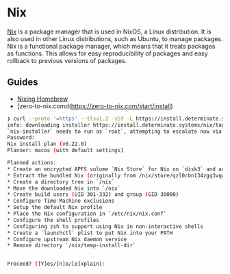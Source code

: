 # Nix

[Nix](https://nixos.org/nix/) is a package manager that is used in NixOS, a Linux distribution. It is also used in other Linux distributions, such as Ubuntu, to manage packages. Nix is a functional package manager, which means that it treats packages as functions. This allows for easy reproducibility of packages and easy rollback to previous versions of packages.

## Guides

- [Nixing Homebrew](https://dev.to/synecdokey/nix-on-macos-2oj3)
- [zero-to-nix.comd(https://zero-to-nix.com/start/install)

```bash
❯ curl --proto '=https' --tlsv1.2 -sSf -L https://install.determinate.systems/nix | sh -s -- install
info: downloading installer https://install.determinate.systems/nix/tag/v0.22.0/nix-installer-aarch64-darwin
`nix-installer` needs to run as `root`, attempting to escalate now via `sudo`...
Password:
Nix install plan (v0.22.0)
Planner: macos (with default settings)

Planned actions:
* Create an encrypted APFS volume `Nix Store` for Nix on `disk3` and add it to `/etc/fstab` mounting on `/nix`
* Extract the bundled Nix (originally from /nix/store/qzl0cbn134zgq3vqwzdzvs9sx8ncsva9-nix-binary-tarball-2.24.4/nix-2.24.4-aarch64-darwin.tar.xz)
* Create a directory tree in `/nix`
* Move the downloaded Nix into `/nix`
* Create build users (UID 301-332) and group (GID 30000)
* Configure Time Machine exclusions
* Setup the default Nix profile
* Place the Nix configuration in `/etc/nix/nix.conf`
* Configure the shell profiles
* Configuring zsh to support using Nix in non-interactive shells
* Create a `launchctl` plist to put Nix into your PATH
* Configure upstream Nix daemon service
* Remove directory `/nix/temp-install-dir`


Proceed? ([Y]es/[n]o/[e]xplain):
```
